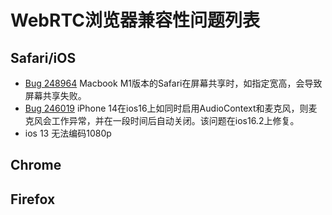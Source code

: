 # WebRTC浏览器兼容性问题列表

## Safari/iOS
+ [Bug 248964](https://bugs.webkit.org/show_bug.cgi?id=248964) Macbook M1版本的Safari在屏幕共享时，如指定宽高，会导致屏幕共享失败。
+ [Bug 246019](https://bugs.webkit.org/show_bug.cgi?id=246019) iPhone 14在ios16上如同时启用AudioContext和麦克风，则麦克风会工作异常，并在一段时间后自动关闭。该问题在ios16.2上修复。
+ ios 13 无法编码1080p

## Chrome

## Firefox
